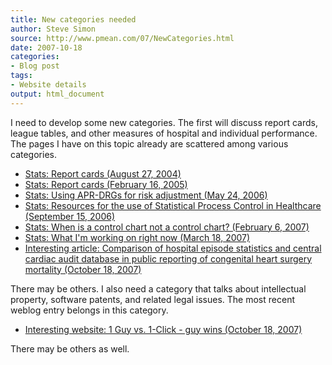 ---
title: New categories needed
author: Steve Simon
source: http://www.pmean.com/07/NewCategories.html
date: 2007-10-18
categories:
- Blog post
tags:
- Website details
output: html_document
---I need to develop some new categories. The first will discuss reportcards, league tables, and other measures of hospital and individualperformance. The pages I have on this topic already are scatteredamong various categories.-   [Stats: Report cards (August    27, 2004)](http://www.pmean.com/weblog2004/ReportCards.asp)-   [Stats: Report cards (February    16, 2005)](http://www.pmean.com/weblog2005/ReportCards.asp)-   [Stats: Using APR-DRGs for risk adjustment (May    24, 2006)](http://www.pmean.com/weblog2006/APRDRGs.asp)-   [Stats: Resources for the use of Statistical Process Control in    Healthcare (September    15, 2006)](http://www.pmean.com/weblog2006/SpcHealthcare.html)-   [Stats: When is a control chart not a control chart? (February    6, 2007)](AnomExample.html)-   [Stats: What I'm working on right now (March    18, 2007)](WhatImWorkingOn.html)-   [Interesting article: Comparison of hospital episode statistics    and central cardiac audit database in public reporting of    congenital heart surgery mortality (October    18, 2007)](../article/HospitalEpisodeStatistics.asp)There may be others. I also need a category that talks aboutintellectual property, software patents, and related legal issues. Themost recent weblog entry belongs in this category.-   [Interesting website: 1 Guy vs. 1-Click - guy wins (October    18, 2007)](../website/OneClickPatent.asp)There may be others as well.
